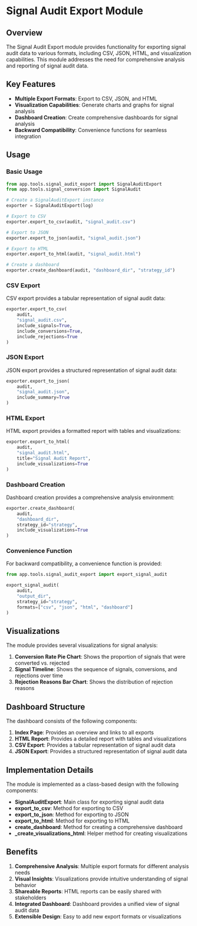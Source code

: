 # Signal Audit Export Module

## Overview

The Signal Audit Export module provides functionality for exporting signal audit data to various formats, including CSV, JSON, HTML, and visualization capabilities. This module addresses the need for comprehensive analysis and reporting of signal audit data.

## Key Features

- **Multiple Export Formats**: Export to CSV, JSON, and HTML
- **Visualization Capabilities**: Generate charts and graphs for signal analysis
- **Dashboard Creation**: Create comprehensive dashboards for signal analysis
- **Backward Compatibility**: Convenience functions for seamless integration

## Usage

### Basic Usage

```python
from app.tools.signal_audit_export import SignalAuditExport
from app.tools.signal_conversion import SignalAudit

# Create a SignalAuditExport instance
exporter = SignalAuditExport(log)

# Export to CSV
exporter.export_to_csv(audit, "signal_audit.csv")

# Export to JSON
exporter.export_to_json(audit, "signal_audit.json")

# Export to HTML
exporter.export_to_html(audit, "signal_audit.html")

# Create a dashboard
exporter.create_dashboard(audit, "dashboard_dir", "strategy_id")
```

### CSV Export

CSV export provides a tabular representation of signal audit data:

```python
exporter.export_to_csv(
    audit,
    "signal_audit.csv",
    include_signals=True,
    include_conversions=True,
    include_rejections=True
)
```

### JSON Export

JSON export provides a structured representation of signal audit data:

```python
exporter.export_to_json(
    audit,
    "signal_audit.json",
    include_summary=True
)
```

### HTML Export

HTML export provides a formatted report with tables and visualizations:

```python
exporter.export_to_html(
    audit,
    "signal_audit.html",
    title="Signal Audit Report",
    include_visualizations=True
)
```

### Dashboard Creation

Dashboard creation provides a comprehensive analysis environment:

```python
exporter.create_dashboard(
    audit,
    "dashboard_dir",
    strategy_id="strategy",
    include_visualizations=True
)
```

### Convenience Function

For backward compatibility, a convenience function is provided:

```python
from app.tools.signal_audit_export import export_signal_audit

export_signal_audit(
    audit,
    "output_dir",
    strategy_id="strategy",
    formats=["csv", "json", "html", "dashboard"]
)
```

## Visualizations

The module provides several visualizations for signal analysis:

1. **Conversion Rate Pie Chart**: Shows the proportion of signals that were converted vs. rejected
2. **Signal Timeline**: Shows the sequence of signals, conversions, and rejections over time
3. **Rejection Reasons Bar Chart**: Shows the distribution of rejection reasons

## Dashboard Structure

The dashboard consists of the following components:

1. **Index Page**: Provides an overview and links to all exports
2. **HTML Report**: Provides a detailed report with tables and visualizations
3. **CSV Export**: Provides a tabular representation of signal audit data
4. **JSON Export**: Provides a structured representation of signal audit data

## Implementation Details

The module is implemented as a class-based design with the following components:

- **SignalAuditExport**: Main class for exporting signal audit data
- **export_to_csv**: Method for exporting to CSV
- **export_to_json**: Method for exporting to JSON
- **export_to_html**: Method for exporting to HTML
- **create_dashboard**: Method for creating a comprehensive dashboard
- **_create_visualizations_html**: Helper method for creating visualizations

## Benefits

1. **Comprehensive Analysis**: Multiple export formats for different analysis needs
2. **Visual Insights**: Visualizations provide intuitive understanding of signal behavior
3. **Shareable Reports**: HTML reports can be easily shared with stakeholders
4. **Integrated Dashboard**: Dashboard provides a unified view of signal audit data
5. **Extensible Design**: Easy to add new export formats or visualizations
